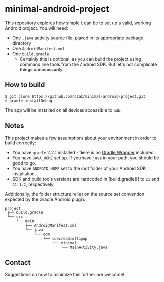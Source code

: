 # minimal-android-project

This repository explores how simple it can be to set up a valid,
working Android project. You will need:

* One `.java` activity source file, placed in its appropriate package
  directory
* One `AndroidManifest.xml`
* One `build.gradle`
  * Certainly this is optional, as you can build the project using
    command line tools from the Android SDK. But let's not complicate
    things unnecessarily.

## How to build

```
$ git clone https://github.com/czak/minimal-android-project.git
$ gradle installDebug
```

The app will be installed on all devices accessible to `adb`.

## Notes

[Gradle Wrapper]: https://gradle.org/docs/current/userguide/gradle_wrapper.html

This project makes a few assumptions about your environment in order
to build correctly:

* You have `gradle` 2.2.1 installed - there is no [Gradle Wrapper][]
  included.
* You have `JAVA_HOME` set up. If you have `java` in your path, you
  should be good to go.
* You have `ANDROID_HOME` set to the root folder of your Android SDK
  installation.
* SDK and build tools versions are hardcoded in [build.gradle][] to
  `21` and `21.1.2`, respectively.

Additionally, the folder structure relies on the source set convention
expected by the Gradle Android plugin:

```
project
 ├── build.gradle
 └── src
     └── main
         ├── AndroidManifest.xml
         └── java
             └── com
                 └── icecreamlollipop
                     └── minimal
                         └── MainActivity.java
```

## Contact

Suggestions on how to minimize this further are welcome!
